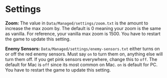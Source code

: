 # Settings
__Zoom:__
The value in `Data/Managed/settings/zoom.txt` is the amount to increase the max zoom by. 
The default is 0 meaning your zoom is the same as vanilla. For reference, your vanilla max zoom is 1500.
You have to restart the game to update this setting.

__Enemy Sensors:__
`Data/Managed/settings/enemy-sensors.txt` either turns on or off the red enemy sensors. Must say `on` to turn them on, anything else will turn them off. If you get pink sensors everywhere, change this to `off`.
The default for Mac is `off` since its most common on Mac. `on` is default for PC.
You have to restart the game to update this setting.

